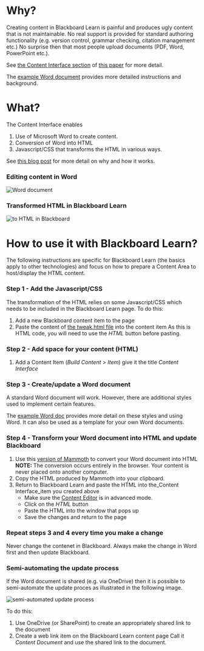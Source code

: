 # Why?

Creating content in Blackboard Learn is painful and produces ugly content that is not maintainable. No real support is provided for standard authoring functionality (e.g. version control, grammar checking, citation management etc.) No surprise then that most people upload documents (PDF, Word, PowerPoint etc.).

See [the Content Interface section](https://djon.es/blog/2019/08/08/exploring-knowledge-reuse-in-design-for-digital-learning-tweaks-h5p-constructive-templates-and-casa/#contentInterface) of [this paper](https://djon.es/blog/2019/08/08/exploring-knowledge-reuse-in-design-for-digital-learning-tweaks-h5p-constructive-templates-and-casa/) for more detail.

The [example Word document](Example.docx) provides more detailed instructions and background.

# What?

The Content Interface enables

1. Use of Microsoft Word to create content.
2. Conversion of Word into HTML
3. Javascript/CSS that transforms the HTML in various ways.

See [this blog post](https://djon.es/blog/2019/02/24/exploring-knowledge-reuse-in-design-for-digital-learning/) for more detail on why and how it works.

### Editing content in Word

![Word document](https://live.staticflickr.com/65535/50098693972_f0054d5904_c_d.jpg)

### Transformed HTML in Blackboard Learn

![to HTML in Blackboard](https://live.staticflickr.com/65535/50098686822_692a3634c3_c_d.jpg)

# How to use it with Blackboard Learn?

The following instructions are specific for Blackboard Learn (the basics apply to other technologies) and focus on how to prepare a Content Area to host/display the HTML content.

### Step 1 - Add the Javascript/CSS 

The transformation of the HTML relies on some Javascript/CSS which needs to be included in the Blackboard Learn page. To do this:

1. Add a new Blackboard content item to the page 
1. Paste the content of [the tweak.html file](tweak.html) into the content item
   As this is HTML code, you will need to use the _HTML_ button before pasting.

### Step 2 - Add space for your content (HTML)

1. Add a Content Item (_Build Content_ > _Item_) give it the title _Content Interface_

### Step 3 - Create/update a Word document

A standard Word document will work. However, there are additional styles used to implement certain features.

The [example Word doc](https://djon.es/blog/wp-content/uploads/2020/07/output.gif) provides more detail on these styles and using Word. It can also be used as a template for your own Word documents.

### Step 4 - Transform your Word document into HTML and update Blackboard

1. Use this [version of Mammoth](https://djon.es/gu/mammoth.js/browser-demo/) to convert your Word document into HTML
   **NOTE:** The conversion occurs entirely in the browser. Your content is never placed onto another computer.
2. Copy the HTML produced by Mammoth into your clipboard.
3. Return to Blackboard Learn and paste the HTML into the_Content Interface_item you created above
   - Make sure the [Content Editor](https://blackboardhelp.usc.edu/course-content/adding-content-and-resources/using-the-content-editor/) is in advanced mode. 
   - Click on the _HTML_ button 
   - Paste the HTML into the window that pops up
   - Save the changes and return to the page

### Repeat steps 3 and 4 every time you make a change

Never change the contenet in Blackboard.  Always make the change in Word first and then update Blackboard.

### Semi-automating the update process

If the Word document is shared (e.g. via OneDrive) then it is possible to semi-automate the update proces as illustrated in the following image.

![semi-automated update process](https://djon.es/blog/wp-content/uploads/2020/07/output.gif)


To do this:
1. Use OneDrive (or SharePoint) to create an appropriately shared link to the document
1. Create a web link item on the Blackboard Learn content page 
   Call it _Content Document_ and use the shared link to the document.
